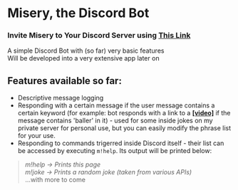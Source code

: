 # Misery, the Discord Bot
### Invite Misery to Your Discord Server using <strong><a href='https://discord.com/api/oauth2/authorize?client_id=1034298739852050463&permissions=8&scope=bot%20applications.commands'>This Link</a></strong>
A simple Discord Bot with (so far) very basic features  
Will be developed into a very extensive app later on  

## Features available so far:  
- Descriptive message logging  
- Responding with a certain message if the user message contains a certain keyword (for example: bot responds with a link to a <strong><a href='https://cdn.discordapp.com/attachments/654594751433146378/1033767835199078431/41ce545e2c093bcbf4461c459b4f4dec.mp4'>[video]</a></strong> if the message contains 'baller' in it) - used for some inside jokes on my private server for personal use, but you can easily modify the phrase list for your use.
- Responding to commands trigerred inside Discord itself - their list can be accessed by executing `m!help`. Its output will be printed below:
>*m!help -> Prints this page  
>m!joke -> Prints a random joke (taken from various APIs)*  
>...with more to come
